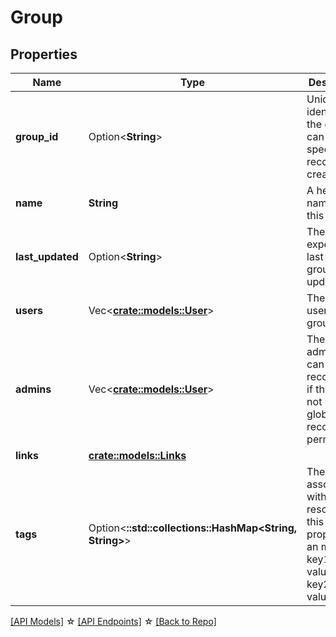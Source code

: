 # Group

## Properties

Name | Type | Description | Notes
------------ | ------------- | ------------- | -------------
**group_id** | Option<**String**> | Unique identifier for the groupId, can be specified on record creation. | [optional]
**name** | **String** | A helpful name for this record | 
**last_updated** | Option<**String**> | The expected last time the group was updated | [optional][readonly]
**users** | Vec<**[crate::models::User](User.md)**> | The list of users in this group | 
**admins** | Vec<**[crate::models::User](User.md)**> | The list of admins that can edit this record even if they do not have global record edit permissions. | 
**links** | [**crate::models::Links**](Account_links.md) |  | 
**tags** | Option<**::std::collections::HashMap<String, String>**> | The tags associated with this resource, this property is an map. { key1: value1, key2: value2 } | [optional]

[[API Models]](./README.md#documentation-for-models) ☆ [[API Endpoints]](./README.md#documentation-for-api-endpoints) ☆ [[Back to Repo]](./README.md)


